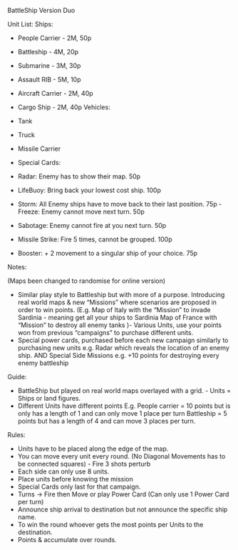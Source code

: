 BattleShip Version Duo

Unit List: 
Ships:
- People Carrier - 2M, 50p
- Battleship - 4M, 20p
- Submarine - 3M, 30p
- Assault RIB - 5M, 10p
- Aircraft Carrier - 2M, 40p
- Cargo Ship - 2M, 40p 
 Vehicles:
- Tank
- Truck
- Missile Carrier

- Special Cards: 
- Radar: Enemy has to show their map. 50p
- LifeBuoy: Bring back your lowest cost ship. 100p
- Storm: All Enemy ships have to move back to their last position. 75p - Freeze: Enemy cannot move next turn. 50p
- Sabotage: Enemy cannot fire at you next turn. 50p
- Missile Strike: Fire 5 times, cannot be grouped. 100p
- Booster: + 2 movement to a singular ship of your choice. 75p

Notes:

(Maps been changed to randomise for online version)
- Similar play style to Battleship but with more of a purpose.
Introducing real world maps & new “Missions” where scenarios are proposed in order to win points. 
(E.g. 
Map of Italy with the “Mission” to invade Sardinia - meaning get all your ships to Sardinia Map of France with “Mission” to destroy all enemy tanks
)- Various Units, use your points won from previous “campaigns” to purchase different units.
- Special power cards, purchased before each new campaign similarly to purchasing new units
e.g. Radar which reveals the location of an enemy ship.
AND Special Side Missions e.g. +10 points for destroying every enemy battleship

Guide:
- BattleShip but played on real world maps overlayed with a grid. - Units = Ships or land figures.
- Different Units have different points E.g. 
People carrier = 10 points but is only has a length of 1 and can only move 1 place per turn
Battleship = 5 points but has a length of 4 and can move 3 places per turn. 

Rules:
- Units have to be placed along the edge of the map.
- You can move every unit every round. (No Diagonal Movements has to be connected squares) - Fire 3 shots perturb
- Each side can only use 8 units.
- Place units before knowing the mission
- Special Cards only last for that campaign.
- Turns -> Fire then Move or play Power Card (Can only use 1 Power Card per turn)
- Announce ship arrival to destination but not announce the specific ship name.
- To win the round whoever gets the most points per Units to the destination.
- Points & accumulate over rounds.
